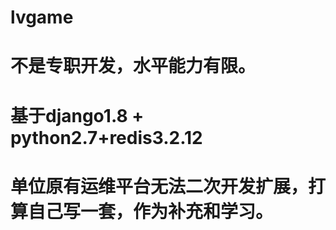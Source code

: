 # lvgame
# 不是专职开发，水平能力有限。
# 基于django1.8 + python2.7+redis3.2.12
# 单位原有运维平台无法二次开发扩展，打算自己写一套，作为补充和学习。
